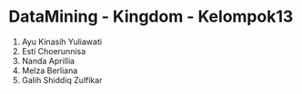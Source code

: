 # DataMining - Kingdom - Kelompok13

1. Ayu Kinasih Yuliawati
2. Esti Choerunnisa
3. Nanda Aprillia
4. Melza Berliana
5. Galih Shiddiq Zulfikar
